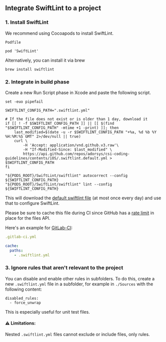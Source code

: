 ## Integrate SwiftLint to a project

### 1. Install SwiftLint

We recommend using Cocoapods to install SwiftLint.

```
Podfile

pod 'SwiftLint'
```

Alternatively, you can install it via brew

```shell
brew install swiftlint
```

### 2. Integrate in build phase

Create a new Run Script phase in Xcode and paste the following script.

```shell
set -euo pipefail

SWIFTLINT_CONFIG_PATH=".swiftlint.yml"

# If the file does not exist or is older than 1 day, download it
if [[ ! -f $SWIFTLINT_CONFIG_PATH ]] || [[ $(find "$SWIFTLINT_CONFIG_PATH" -mtime +1 -print) ]]; then
    last_modified=$(date -u -r $SWIFTLINT_CONFIG_PATH "+%a, %d %b %Y %H:%M:%S GMT" 2>/dev/null || true)
    curl \
        -H 'Accept: application/vnd.github.v3.raw'\
        -H "If-Modified-Since: $last_modified" \
        https://api.github.com/repos/adorsys/csi-coding-guidelines/contents/iOS/.swiftlint.default.yml > $SWIFTLINT_CONFIG_PATH
fi

"${PODS_ROOT}/SwiftLint/swiftlint" autocorrect --config ${SWIFTLINT_CONFIG_PATH}
"${PODS_ROOT}/SwiftLint/swiftlint" lint --config ${SWIFTLINT_CONFIG_PATH}
```

This will download the [default swiftlint file][] (at most once every day)
and use that to configure SwiftLint.

Please be sure to cache this file during CI since GitHub has a [rate limit][] 
in place for the files API.

Here's an example for [GitLab-CI][gitlab cache]:
```yml
.gitlab-ci.yml

cache:
  paths:
    - .swiftlint.yml
```

### 3. Ignore rules that aren't relevant to the project

You can disable and enable other rules in subfolders.
To do this, create a new `.swiftlint.yml` file in a subfolder, 
for example in `./Sources` with the following content:

```
disabled_rules:
  - force_unwrap
```

This is especially useful for unit test files.

#### :warning: Limitations:

Nested `.swiftlint.yml` files cannot exclude or include files, only rules.

[default swiftlint file]: https://github.com/adorsys/csi-coding-guidelines/blob/master/iOS/.swiftlint.default.yml
[rate limit]: https://developer.github.com/v3/#rate-limiting
[gitlab cache]: https://docs.gitlab.com/ee/ci/yaml/#cache
